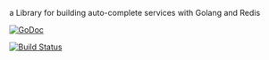 a Library for building auto-complete services with Golang and Redis

[![GoDoc](https://godoc.org/github.com/augurysys/autocomplete?status.png)](https://godoc.org/github.com/augurysys/autocomplete)

[![Build Status](https://travis-ci.org/augurysys/autocomplete.svg)](https://travis-ci.org/augurysys/autocomplete)
